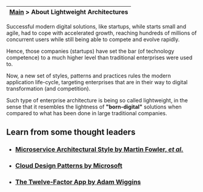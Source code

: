 | [Main](About-Liquid.md) > About Lightweight Architectures |
|----|

Successful modern digital solutions, like startups, while starts small and agile, had to cope with accelerated growth, reaching hundreds of millions of concurrent users while still being able to compete and evolve rapidly.

Hence, those companies (startups) have set the bar (of technology competence) to a much higher level than traditional enterprises were used to.

Now, a new set of styles, patterns and practices rules the modern application life-cycle, targeting enterprises that are in their way to digital transformation (and competition).

Such type of enterprise architecture is being so called lightweight, in the sense that it resembles the lightness of **"born-digital"** solutions when compared to what has been done in large traditional companies.

## Learn from some thought leaders 
- ### [Microservice Architectural Style by **Martin Fowler, _et al._**](https://www.martinfowler.com/articles/microservices.html)

- ### [Cloud Design Patterns by **Microsoft**](https://docs.microsoft.com/en-us/azure/architecture/patterns/)

- ### [The Twelve-Factor App by **Adam Wiggins**](https://12factor.net/)
